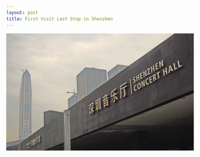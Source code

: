 ```yaml
---
layout: post
title: First Visit Last Stop in Shenzhen
---
```


![First Visit Last Stop in Shenzhen](https://github.com/comacros/comacros.github.io/raw/master/images/DSC_0136_WEB.JPG)
